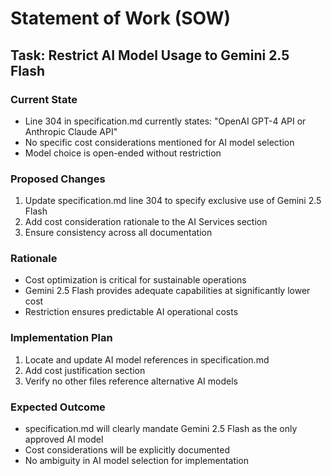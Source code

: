 # Statement of Work (SOW)

## Task: Restrict AI Model Usage to Gemini 2.5 Flash

### Current State
- Line 304 in specification.md currently states: "OpenAI GPT-4 API or Anthropic Claude API"
- No specific cost considerations mentioned for AI model selection
- Model choice is open-ended without restriction

### Proposed Changes
1. Update specification.md line 304 to specify exclusive use of Gemini 2.5 Flash
2. Add cost consideration rationale to the AI Services section
3. Ensure consistency across all documentation

### Rationale
- Cost optimization is critical for sustainable operations
- Gemini 2.5 Flash provides adequate capabilities at significantly lower cost
- Restriction ensures predictable AI operational costs

### Implementation Plan
1. Locate and update AI model references in specification.md
2. Add cost justification section
3. Verify no other files reference alternative AI models

### Expected Outcome
- specification.md will clearly mandate Gemini 2.5 Flash as the only approved AI model
- Cost considerations will be explicitly documented
- No ambiguity in AI model selection for implementation